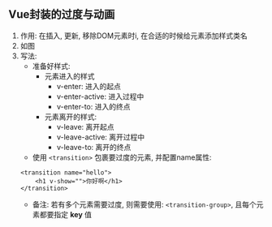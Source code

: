 ## Vue封装的过度与动画
1. 作用: 在插入, 更新, 移除DOM元素时i, 在合适的时候给元素添加样式类名
2. 如图
3. 写法: 
   - 准备好样式: 
     - 元素进入的样式
       - v-enter: 进入的起点
       - v-enter-active: 进入过程中
       - v-enter-to: 进入的终点
     - 元素离开的样式:
       - v-leave: 离开起点
       - v-leave-active: 离开过程中
       - v-leave-to: 离开的终点
   - 使用 ```<transition>``` 包裹要过度的元素, 并配置name属性:
    ```
    <transition name="hello">
        <h1 v-show="">你好啊</h1>
    </transition>
    ```
   - 备注: 若有多个元素需要过度, 则需要使用: ```<transition-group>```, 且每个元素都要指定 **key** 值


